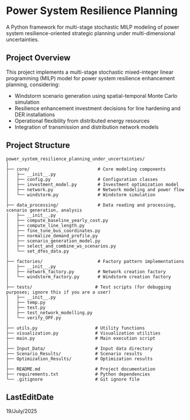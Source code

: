 # Power System Resilience Planning

A Python framework for multi-stage stochastic MILP modeling of power system resilience-oriented strategic planning under multi-dimensional uncertainties.

## Project Overview

This project implements a multi-stage stochastic mixed-integer linear programming (MILP) model for power system resilience enhancement planning, considering:
- Windstorm scenario generation using spatial-temporal Monte Carlo simulation
- Resilience enhancement investment decisions for line hardening and DER installations
- Operational flexibility from distributed energy resources
- Integration of transmission and distribution network models

## Project Structure

```
power_system_resilience_planning_under_uncertainties/
│
├── core/                          # Core modeling components
│   ├── __init__.py
│   ├── config.py                  # Configuration classes
│   ├── investment_model.py        # Investment optimization model
│   ├── network.py                 # Network modeling and power flow
│   └── windstorm.py               # Windstorm simulation
│
├── data_processing/               # Data reading and processing, scenario generation, analysis
│   ├── __init__.py
│   ├── compute_baseline_yearly_cost.py
│   ├── compute_line_length.py
│   ├── fine_tune_bus_coordinates.py
│   ├── normalize_demand_profile.py
│   ├── scenario_generation_model.py
│   ├── select_and_combine_ws_scenarios.py
│   └── set_dfes_data.py
│
├── factories/                     # Factory pattern implementations
│   ├── __init__.py
│   ├── network_factory.py         # Network creation factory
│   └── windstorm_factory.py       # Windstorm creation factory
│
├── tests/                        # Test scripts (for debugging purposes; ignore this if you are a user)
│   ├── __init__.py
│   ├── temp.py
│   ├── test.py
│   ├── test_network_modelling.py
│   └── verify_OPF.py
│
├── utils.py                      # Utility functions
├── visualization.py              # Visualization utilities
├── main.py                       # Main execution script
│
├── Input_Data/                   # Input data directory
├── Scenario_Results/             # Scenario results
├── Optimization_Results/         # Optimization results
│
├── README.md                     # Project documentation
├── requirements.txt              # Python dependencies
└── .gitignore                    # Git ignore file
```

## LastEditDate

19/July/2025